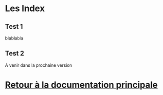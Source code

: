 Les Index
===

  ## Test 1
  
  blablabla
  
  ## Test 2

A venir dans la prochaine version

  

[Retour à la documentation principale](/plugin-teleinfo/fr_FR/)
===
